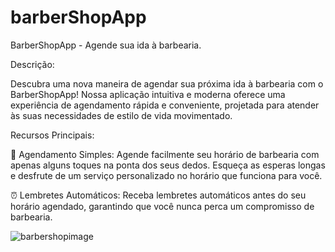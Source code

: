 # barberShopApp

BarberShopApp - Agende sua ida à barbearia.

Descrição:

Descubra uma nova maneira de agendar sua próxima ida à barbearia com o BarberShopApp! Nossa aplicação intuitiva e moderna oferece uma experiência de agendamento rápida e conveniente, projetada para atender às suas necessidades de estilo de vida movimentado.

Recursos Principais:

📅 Agendamento Simples:
Agende facilmente seu horário de barbearia com apenas alguns toques na ponta dos seus dedos. Esqueça as esperas longas e desfrute de um serviço personalizado no horário que funciona para você.

⏰ Lembretes Automáticos:
Receba lembretes automáticos antes do seu horário agendado, garantindo que você nunca perca um compromisso de barbearia.

![barbershopimage](https://github.com/LucasDevMelo/barberShopApp/assets/110427652/a696d2a2-57c0-406e-b90e-c0c4f4f75aea)
